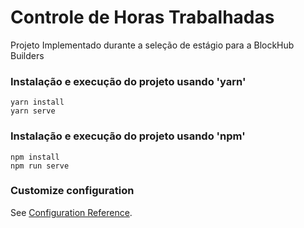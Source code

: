 # Controle de Horas Trabalhadas

Projeto Implementado durante a seleção de estágio para a BlockHub Builders

### Instalação e execução do projeto usando 'yarn'

```
yarn install
yarn serve
```

### Instalação e execução do projeto usando 'npm'

```
npm install
npm run serve
```

### Customize configuration

See [Configuration Reference](https://cli.vuejs.org/config/).
